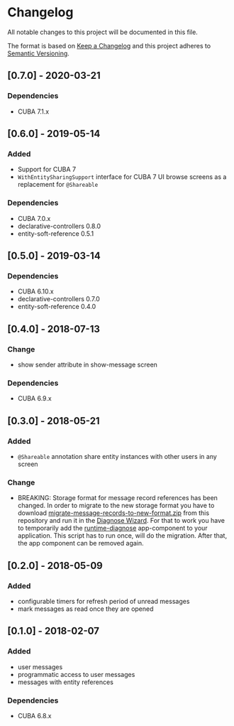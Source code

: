 # Changelog
All notable changes to this project will be documented in this file.

The format is based on [Keep a Changelog](http://keepachangelog.com/en/1.0.0/)
and this project adheres to [Semantic Versioning](http://semver.org/spec/v2.0.0.html).

## [0.7.0] - 2020-03-21

### Dependencies
- CUBA 7.1.x

## [0.6.0] - 2019-05-14

### Added
- Support for CUBA 7
- `WithEntitySharingSupport` interface for CUBA 7 UI browse screens as a replacement for `@Shareable`

### Dependencies
- CUBA 7.0.x
- declarative-controllers 0.8.0
- entity-soft-reference 0.5.1

## [0.5.0] - 2019-03-14

### Dependencies
- CUBA 6.10.x
- declarative-controllers 0.7.0
- entity-soft-reference 0.4.0

## [0.4.0] - 2018-07-13

### Change
- show sender attribute in show-message screen

### Dependencies
- CUBA 6.9.x

## [0.3.0] - 2018-05-21

### Added
- `@Shareable` annotation share entity instances with other users in any screen 

### Change
- BREAKING: Storage format for message record references has been changed. In order to migrate to the new storage format
you have to download [migrate-message-records-to-new-format.zip](
) from this repository and run it in the [Diagnose Wizard](https://github.com/mariodavid/cuba-component-runtime-diagnose/tree/de284e5cbce19bb02260b59b9dcd133f2729b0e3#diagnose-wizard).
For that to work you have to temporarily add the [runtime-diagnose](https://github.com/mariodavid/cuba-component-runtime-diagnose) app-component to your application.
This script has to run once, will do the migration. After that, the app component can be removed again.

## [0.2.0] - 2018-05-09

### Added
- configurable timers for refresh period of unread messages
- mark messages as read once they are opened

## [0.1.0] - 2018-02-07

### Added
- user messages
- programmatic access to user messages
- messages with entity references


### Dependencies
- CUBA 6.8.x
